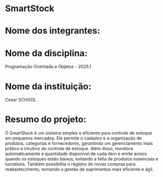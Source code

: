 # SmartStock
# Nome dos integrantes: 


# Nome da disciplina:
Programação Orientada a Objetos - 2025.1

# Nome da instituição:
Cesar SCHOOL

# Resumo do projeto:
O SmartStock é um sistema simples e eficiente para controle de estoque em pequenos mercados. Ele permite o cadastro e a organização de produtos, categorias e fornecedores, garantindo um gerenciamento mais prático e intuitivo do controle de estoque. Além disso, monitora automaticamente a quantidade disponível de cada item e emite avisos quando os estoques estão baixos, evitando a falta de produtos essenciais e lucrativos. Também possibilita o registro de novas compras para reabastecimento, tornando a gestão de suprimentos mais eficiente e ágil.
